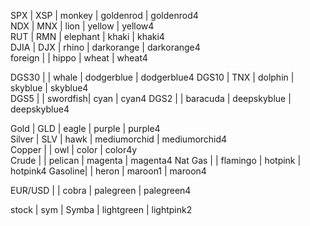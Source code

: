 SPX     | XSP  | monkey   |  goldenrod    | goldenrod4    
NDX     | MNX  | lion     |  yellow       | yellow4  
RUT     | RMN  | elephant |  khaki        | khaki4   
DJIA    | DJX  | rhino    |  darkorange   | darkorange4  
foreign |      | hippo    |  wheat        | wheat4  
                            
DGS30   |      | whale    |  dodgerblue   | dodgerblue4
DGS10   | TNX  | dolphin  |  skyblue      | skyblue4  
DGS5    |      | swordfish|  cyan         | cyan4 
DGS2    |      | baracuda |  deepskyblue  | deepskyblue4  
                            
Gold    | GLD  | eagle    |  purple       | purple4  
Silver  | SLV  | hawk     |  mediumorchid | mediumorchid4  
Copper  |      | owl      |  color        | color4y  
Crude   |      | pelican  |  magenta      | magenta4
Nat Gas |      | flamingo |  hotpink      | hotpink4
Gasoline|      | heron    |  maroon1      | maroon4
                            
                            
EUR/USD |      | cobra    |  palegreen    | palegreen4  

stock   | sym  | Symba    |  lightgreen   | lightpink2

